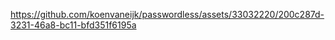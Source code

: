 

https://github.com/koenvaneijk/passwordless/assets/33032220/200c287d-3231-46a8-bc11-bfd351f6195a


